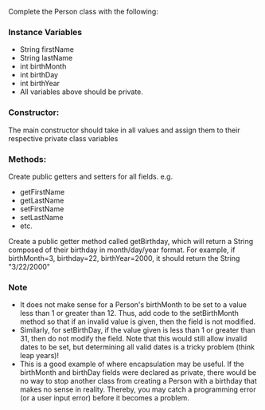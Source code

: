 Complete the Person class with the following:

### Instance Variables
- String firstName
- String lastName
- int birthMonth
- int birthDay
- int birthYear
- All variables above should be private.

### Constructor:
The main constructor should take in all values and assign them to their respective private class variables

### Methods: 

Create public getters and setters for all fields. e.g.
- getFirstName
- getLastName
- setFirstName
- setLastName
- etc.

Create a public getter method called getBirthday, which will return a String composed of their birthday in month/day/year format. For example, if birthMonth=3, birthday=22, birthYear=2000, it should return the String "3/22/2000"

### Note
- It does not make sense for a Person's birthMonth to be set to a value less than 1 or greater than 12. Thus, add code to the setBirthMonth method so that if an invalid value is given, then the field is not modified.
- Similarly, for setBirthDay, if the value given is less than 1 or greater than 31, then do not modify the field. Note that this would still allow invalid dates to be set, but determining all valid dates is a tricky problem (think leap years)!
- This is a good example of where encapsulation may be useful. If the birthMonth and birthDay fields were declared as private, there
would be no way to stop another class from creating a Person with a birthday that makes no sense in reality. Thereby, you may catch a programming error (or a user input error) before it becomes a problem.

